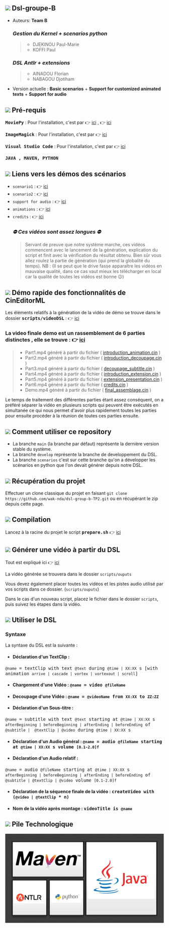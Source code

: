 ## <img src="https://icon-icons.com/icons2/907/PNG/64/group-of-people-in-a-formation_icon-icons.com_70476.png"/>  Dsl-groupe-B

* Auteurs: **Team B**
  ### *Gestion du Kernel + scenarios python*
  > * DJEKINOU Paul-Marie
  > * KOFFI Paul
    ### *DSL Antlr + extensions*
  >  * AINADOU Florian
  > * NABAGOU Djotiham
* Version actuelle : __Basic scenarios__ + __Support for customized animated texts__ + __Support for audio__

## <img src="https://cdn.icon-icons.com/icons2/82/PNG/64/button_important_15722.png"/>  Pré-requis
 <kbd>__MoviePy__</kbd> : Pour l'installation, c'est par 👉 [ici](https://github.com/Zulko/moviepy) , 👉 [ici](https://zulko.github.io/moviepy/install.html)

 <kbd>__ImageMagick__</kbd> : Pour l'installation, c'est par 👉 [ici](https://www.imagemagick.org/script/index.php)

 <kbd>__Visual Studio Code__</kbd> : Pour l'installation, c'est par 👉 [ici](https://code.visualstudio.com/)

 <kbd>__JAVA , MAVEN, PYTHON__</kbd>

## <img src="https://icon-icons.com/icons2/621/PNG/64/link-symbol-of-two-chains-links-linked_icon-icons.com_56928.png"/>  Liens vers les démos des scénarios
* `scenario1` : 👉 [ici](https://drive.google.com/file/d/1HpaZhzGw9GEZy64Op070qolkQJHCdkpl/view?usp=sharing)
* `scenario2` : 👉 [ici](https://drive.google.com/file/d/1EXuQnuITFeLYK_zAZRmlbhtD4_Q_e_o1/view?usp=sharing)
* `support for audio` : 👉 [ici](https://drive.google.com/file/d/1HEDOMFrdU0wP-7NoiBvb_ZJl3poBt8Mo/view?usp=sharing)
* `animations` : 👉 [ici](https://drive.google.com/file/d/1vK3LHLjgUfa9lsE2vxa-jcI5F3OLJcMx/view?usp=sharing)
* `credits` : 👉 [ici](https://drive.google.com/file/d/1xgLGuf3hQK3eHjpHTkF5Prt-SFiwBE66/view?usp=sharing)
  ### *⛔ Ces vidéos sont assez longues ⛔*
  >  Servant de preuve que notre système marche, ces vidéos commencent avec le lancement de la génération, explication du script 
  > et finit avec la vérification du résultat obtenu. Bien sûr vous allez roulez la partie de génération (qui prend la globalité du temps). NB : (Il se peut que le drive fasse apparaître les vidéos en mauvaise qualité, dans ce cas vaut mieux les télécharger en local car la qualité de toutes les vidéos est bonne 😉)

## <img src="https://icon-icons.com/icons2/1147/PNG/64/1486486316-arrow-film-movie-play-player-start-video_81236.png"/>  Démo rapide des fonctionnalités de CinEditorML
Les éléments relatifs à la génération de la vidéo de démo se trouve dans le dossier <kbd>__scripts/videoDSL__</kbd> :  👉 [ici](https://github.com/wak-nda/dsl-group-b-TP2/tree/main/scripts/videoDSL)
###  La video finale demo est un rassemblement de 6 parties distinctes , elle se trouve : 👉 [ici](https://github.com/wak-nda/dsl-group-b-TP2/blob/main/scripts/videoDSL/outputs/demo.mp4)
> * Part1.mp4 généré à partir du fichier ( [introduction_animation.cin](https://github.com/wak-nda/dsl-group-b-TP2/blob/main/scripts/videoDSL/introduction_animation.cin) ) 
> * Part2.mp4 généré à partir du fichier ( [introduction_decoupage.cin](https://github.com/wak-nda/dsl-group-b-TP2/blob/main/scripts/videoDSL/introduction_decoupage.cin) )
> * Part3.mp4 généré à partir du fichier ( [decoupage_subtitle.cin](https://github.com/wak-nda/dsl-group-b-TP2/blob/main/scripts/videoDSL/decoupage_subtitle.cin) )
> * Part4.mp4 généré à partir du fichier ( [introduction_extension.cin](https://github.com/wak-nda/dsl-group-b-TP2/blob/main/scripts/videoDSL/introduction_extension.cin) )
> * Part5.mp4 généré à partir du fichier ( [extension_presentation.cin](https://github.com/wak-nda/dsl-group-b-TP2/blob/main/scripts/videoDSL/extension_presentation.cin) )
> * Part6.mp4 généré à partir du fichier ( [credits.cin](https://github.com/wak-nda/dsl-group-b-TP2/blob/main/scripts/videoDSL/credits.cin) )
> * Demo.mp4 généré à partir du fichier ( [final_assemblage.cin](https://github.com/wak-nda/dsl-group-b-TP2/blob/main/scripts/videoDSL/final_assemblage.cin) )

Le temps de traitement des différentes parties étant assez conséquent, on a préféré séparer la vidéo en plusieurs scripts qui peuvent
être exécutés en simultanée ce qui nous permet d'avoir plus rapidement toutes les parties pour ensuite procéder à la réunion de toutes 
ces parties ensuite.

## <img src="https://icon-icons.com/icons2/933/PNG/64/help-button-speech-bubble-with-question-mark_icon-icons.com_72707.png"/>  Comment utiliser ce repository

* La branche `main` (la branche par défaut) représente la dernière version stable du système.
* La branche `develop` représente la branche de developpement du DSL. 
* La branche `scenarios` c'est sur cette branche qu'on a développer les scénarios en python que l'on devait générer depuis notre DSL.

## <img src="https://icon-icons.com/icons2/1369/PNG/64/-get-app_90101.png"/>  Récupération du projet

Effectuer un clone classique du projet en faisant ```git clone https://github.com/wak-nda/dsl-group-b-TP2.git``` ou en récupérant le zip depuis cette page.

## <img src="https://icon-icons.com/icons2/7/PNG/64/runbuild_1068.png"/>  Compilation
Lancez à la racine du projet le script <kbd>__prepare.sh__</kbd> 👉 [ici](https://github.com/wak-nda/dsl-group-b-TP2/blob/main/prepare.sh)


## <img src="https://cdn0.iconfinder.com/data/icons/octicons/1024/git-compare-48.png"/> Générer une vidéo à partir du DSL

Tout est expliqué ici 👉 [ici](https://github.com/wak-nda/dsl-group-b-TP2/blob/main/scripts/videoDSL/outputs/part5.mp4)

La vidéo générée se trouvera dans le dossier `scripts/ouputs` 

Vous devez également placer toutes les vidéos et les pistes audio utilisé par vos scripts dans ce dossier. (`scripts/ouputs`)

Dans le cas d'un nouveau script, placez le fichier dans le dossier `scripts`, puis suivez les étapes dans la vidéo.



## <img src="https://cdn2.iconfinder.com/data/icons/flat-ui-icons-24-px/24/new-24-48.png"/> Utiliser le DSL

### Syntaxe
La syntaxe du DSL est la suivante :

* #### Déclaration d'un TextClip :  
<kbd>`@name` =  textClip with text `@text` during `@time | XX:XX` s [with animation `arrive | cascade | vortex | vortexout | scroll`] </kbd>

* #### Chargement d'une Vidéo : <kbd>`@name` = video `@fileName`</kbd>

* #### Decoupage d'une Vidéo : <kbd>`@name` = `@videoName` from `XX:XX` to `ZZ:ZZ`</kbd>

* #### Déclaration d'un Sous-titre :  
<kbd>`@name` =  subtitle with text `@text` starting at `@time | XX:XX` s  `afterBeginning | beforeBeginning | afterEnding | beforeEnding`  of `@subtitle | 
@textClip | @video`  during `@time | XX:XX` s </kbd>

* #### Déclaration d'un Audio général   : <kbd>`@name` = audio `@fileName` starting at `@time | XX:XX` s  volume `[0.1-2.0]f` </kbd>

* #### Déclaration d'un Audio relatif :
<kbd>`@name` =  audio `@fileName` starting at `@time | XX:XX` s  `afterBeginning | beforeBeginning | afterEnding | beforeEnding`  of `@subtitle | @textClip | @video` volume `[0.1-2.0]f`</kbd>

* #### Déclaration de la séquence finale de la vidéo : <kbd>createVideo with  (`@video | @textClip` * n)</kbd>

* #### Nom de la vidéo après montage  : <kbd>videoTitle is `@name`</kbd>


## <img src="https://icon-icons.com/icons2/1145/PNG/64/codeoutlinedprogrammingsigns_81143.png"/>  Pile Technologique
  <p align="center">
    <img src="./docs/img/techno.jpg"/>
  </p>